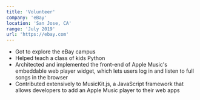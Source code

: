 ```yaml
---
title: 'Volunteer'
company: 'eBay'
location: 'San Jose, CA'
range: 'July 2019'
url: 'https://ebay.com'
---
```


- Got to explore the eBay campus
- Helped teach a class of kids Python
- Architected and implemented the front-end of Apple Music's embeddable web player widget, which lets users log in and listen to full songs in the browser
- Contributed extensively to MusicKit.js, a JavaScript framework that allows developers to add an Apple Music player to their web apps
